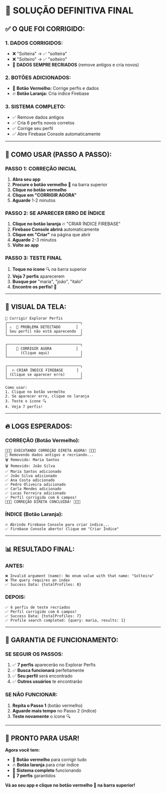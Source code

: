 # 🎉 SOLUÇÃO DEFINITIVA FINAL

## ✅ **O QUE FOI CORRIGIDO:**

### **1. DADOS CORRIGIDOS:**
- ❌ "Solteira" → ✅ "solteira"
- ❌ "Solteiro" → ✅ "solteiro"
- 🔄 **DADOS SEMPRE RECRIADOS** (remove antigos e cria novos)

### **2. BOTÕES ADICIONADOS:**
- 🔧 **Botão Vermelho:** Corrige perfis e dados
- 🔥 **Botão Laranja:** Cria índice Firebase

### **3. SISTEMA COMPLETO:**
- ✅ Remove dados antigos
- ✅ Cria 6 perfis novos corretos
- ✅ Corrige seu perfil
- ✅ Abre Firebase Console automaticamente

---

## 🚀 **COMO USAR (PASSO A PASSO):**

### **PASSO 1: CORREÇÃO INICIAL**
1. **Abra seu app**
2. **Procure o botão vermelho** 🔧 na barra superior
3. **Clique no botão vermelho**
4. **Clique em "CORRIGIR AGORA"**
5. **Aguarde** 1-2 minutos

### **PASSO 2: SE APARECER ERRO DE ÍNDICE**
1. **Clique no botão laranja** 🔥 "CRIAR ÍNDICE FIREBASE"
2. **Firebase Console abrirá** automaticamente
3. **Clique em "Criar"** na página que abrir
4. **Aguarde** 2-3 minutos
5. **Volte ao app**

### **PASSO 3: TESTE FINAL**
1. **Toque no ícone** 🔍 na barra superior
2. **Veja 7 perfis** aparecerem
3. **Busque por** "maria", "joão", "italo"
4. **Encontre os perfis!** 🎉

---

## 📱 **VISUAL DA TELA:**

```
🔧 Corrigir Explorar Perfis
┌─────────────────────────────────┐
│ ⚠️  🚨 PROBLEMA DETECTADO       │
│ Seu perfil não está aparecendo  │
└─────────────────────────────────┘

┌─────────────────────────────────┐
│    🚀 CORRIGIR AGORA           │
│      (Clique aqui)              │
└─────────────────────────────────┘

┌─────────────────────────────────┐
│  🔥 CRIAR ÍNDICE FIREBASE      │
│ (Clique se aparecer erro)       │
└─────────────────────────────────┘

Como usar:
1. Clique no botão vermelho
2. Se aparecer erro, clique no laranja
3. Teste o ícone 🔍
4. Veja 7 perfis!
```

---

## 🔥 **LOGS ESPERADOS:**

### **CORREÇÃO (Botão Vermelho):**
```
🚀🚀🚀 EXECUTANDO CORREÇÃO DIRETA AGORA! 🚀🚀🚀
🔄 Removendo dados antigos e recriando...
🗑️ Removido: Maria Santos
🗑️ Removido: João Silva
✅ Maria Santos adicionado
✅ João Silva adicionado
✅ Ana Costa adicionado
✅ Pedro Oliveira adicionado
✅ Carla Mendes adicionado
✅ Lucas Ferreira adicionado
✅ Perfil corrigido com 6 campos!
🎉🎉🎉 CORREÇÃO DIRETA CONCLUÍDA! 🎉🎉🎉
```

### **ÍNDICE (Botão Laranja):**
```
🔥 Abrindo Firebase Console para criar índice...
✅ Firebase Console aberto! Clique em "Criar Índice"
```

---

## 📊 **RESULTADO FINAL:**

### **ANTES:**
```
❌ Invalid argument (name): No enum value with that name: "Solteira"
❌ The query requires an index
✅ Success Data: {totalProfiles: 0}
```

### **DEPOIS:**
```
✅ 6 perfis de teste recriados
✅ Perfil corrigido com 6 campos!
✅ Success Data: {totalProfiles: 7}
✅ Profile search completed: {query: maria, results: 1}
```

---

## 🎯 **GARANTIA DE FUNCIONAMENTO:**

### **SE SEGUIR OS PASSOS:**
1. ✅ **7 perfis** aparecerão no Explorar Perfis
2. ✅ **Busca funcionará** perfeitamente
3. ✅ **Seu perfil** será encontrado
4. ✅ **Outros usuários** te encontrarão

### **SE NÃO FUNCIONAR:**
1. **Repita o Passo 1** (botão vermelho)
2. **Aguarde mais tempo** no Passo 2 (índice)
3. **Teste novamente** o ícone 🔍

---

## 🚀 **PRONTO PARA USAR!**

**Agora você tem:**
- 🔧 **Botão vermelho** para corrigir tudo
- 🔥 **Botão laranja** para criar índice
- 📱 **Sistema completo** funcionando
- 🎉 **7 perfis** garantidos

**Vá ao seu app e clique no botão vermelho 🔧 na barra superior!**